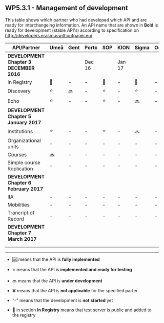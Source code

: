 ## WP5.3.1 - Management of development 

This table shows which partner who had developed which API and are ready for interchangeing information. An API name that are shown in **Bold** is ready for development (stable API's) according to specification on http://developers.erasmuswithoutpaper.eu/


| API/Partner                            | Umeå  | Gent  | Porto |  SOP  | KION  | Sigma | Oslo  | Warsaw | Others|
| -------------------------------------- | ----- | ----- | ----- | ----- | ----- | ----- | ----- | ------ | ----- |
| **DEVELOPMENT Chapter 3 DECEMBER 2016**|       |       |Dec 16 |       |Jan 17 |       |       |        |       |
| In Registry                            |:link: |   -   |   -   |:link: |   -   |:link: |   -   |:link:  |   -   |
| Discovery                              |:star: |:soon: |   -   |:star: |   -   |:star: |   -   |:star:  |   -   |
| Echo                                   |:star: |   -   |   -   |:star: |   -   |:soon: |   -   |:soon:  |   -   |
| **DEVELOPMENT Chapter 5 January 2017** |       |       |       |       |       |       |       |        |       | 
| Institutions                           |:star: |   -   |   -   |:star: |   -   |:soon: |   -   |:soon:  |   -   |
| Organizational units                   |   -   |   -   |   -   |   -   |   -   |   -   |   -   |   -    |   -   |
| Courses                                |:soon: |   -   |   -   |   -   |   -   |   -   |   -   |   -    |   -   |
| Simple course Replication              |   -   |   -   |   -   |   -   |   -   |   -   |   -   |   -    |   -   |
| **DEVELOPMENT Chapter 6 February 2017**|       |       |       |       |       |       |       |        |       |
| IIA                                    |   -   |   -   |   -   |   -   |   -   |   -   |   -   |   -    |   -   |
| Mobilities                             |   -   |   -   |   -   |   -   |   -   |   -   |   -   |   -    |   -   |
| Trancript of Record                    |   -   |   -   |   -   |   -   |   -   |   -   |   -   |   -    |   -   |
| **DEVELOPMENT Chapter 7 March 2017**   |       |       |       |       |       |       |       |        |       |
|                                        |       |       |       |       |       |       |       |        |       |
|                                        |       |       |       |       |       |       |       |        |       |

---
* :ok: means that the API is **fully implemented**
* :star: means that the API is **implemented and ready for testing**
* :soon: means that the API is **under development**
* :x: means that the API is **not applicable** for the specified parter 
* "-" means that the development is **not started** yet

* :link: in section **In Registry** means that test server is public and added to the registry 
